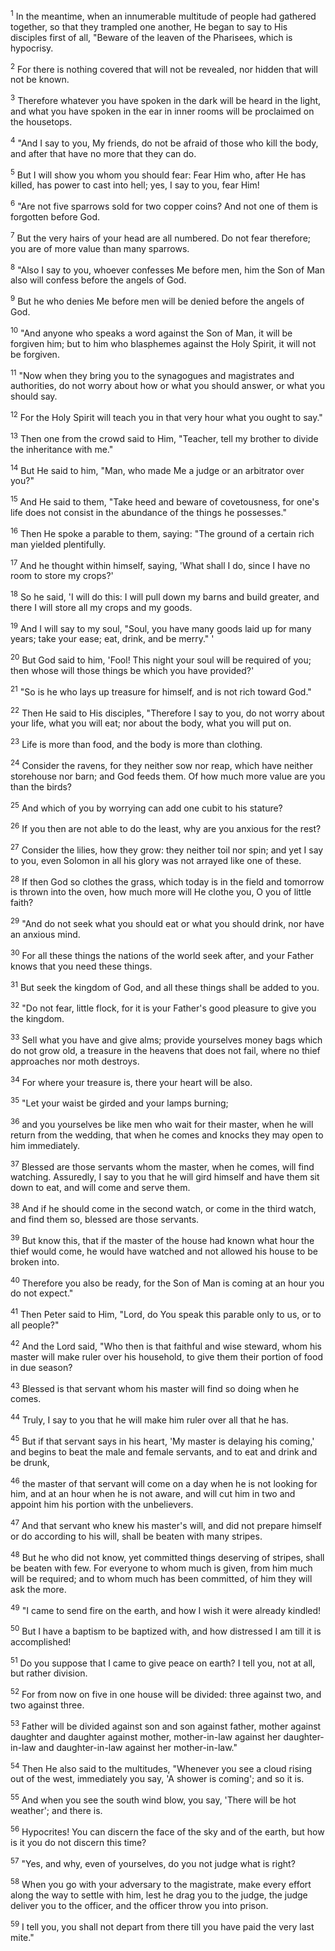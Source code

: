 <sup>1</sup> 
In the meantime, when an innumerable multitude of people had gathered together, so that they trampled one another, He began to say to His disciples first of all, "Beware of the leaven of the Pharisees, which is hypocrisy. 

<sup>2</sup> 
For there is nothing covered that will not be revealed, nor hidden that will not be known. 

<sup>3</sup> 
Therefore whatever you have spoken in the dark will be heard in the light, and what you have spoken in the ear in inner rooms will be proclaimed on the housetops.

<sup>4</sup> 
"And I say to you, My friends, do not be afraid of those who kill the body, and after that have no more that they can do. 

<sup>5</sup> 
But I will show you whom you should fear: Fear Him who, after He has killed, has power to cast into hell; yes, I say to you, fear Him! 

<sup>6</sup> 
"Are not five sparrows sold for two copper coins? And not one of them is forgotten before God. 

<sup>7</sup> 
But the very hairs of your head are all numbered. Do not fear therefore; you are of more value than many sparrows.

<sup>8</sup> 
"Also I say to you, whoever confesses Me before men, him the Son of Man also will confess before the angels of God. 

<sup>9</sup> 
But he who denies Me before men will be denied before the angels of God. 

<sup>10</sup> 
"And anyone who speaks a word against the Son of Man, it will be forgiven him; but to him who blasphemes against the Holy Spirit, it will not be forgiven. 

<sup>11</sup> 
"Now when they bring you to the synagogues and magistrates and authorities, do not worry about how or what you should answer, or what you should say. 

<sup>12</sup> 
For the Holy Spirit will teach you in that very hour what you ought to say." 

<sup>13</sup> 
Then one from the crowd said to Him, "Teacher, tell my brother to divide the inheritance with me." 

<sup>14</sup> 
But He said to him, "Man, who made Me a judge or an arbitrator over you?" 

<sup>15</sup> 
And He said to them, "Take heed and beware of covetousness, for one's life does not consist in the abundance of the things he possesses." 

<sup>16</sup> 
Then He spoke a parable to them, saying: "The ground of a certain rich man yielded plentifully. 

<sup>17</sup> 
And he thought within himself, saying, 'What shall I do, since I have no room to store my crops?' 

<sup>18</sup> 
So he said, 'I will do this: I will pull down my barns and build greater, and there I will store all my crops and my goods. 

<sup>19</sup> 
And I will say to my soul, "Soul, you have many goods laid up for many years; take your ease; eat, drink, and be merry." ' 

<sup>20</sup> 
But God said to him, 'Fool! This night your soul will be required of you; then whose will those things be which you have provided?' 

<sup>21</sup> 
"So is he who lays up treasure for himself, and is not rich toward God." 

<sup>22</sup> 
Then He said to His disciples, "Therefore I say to you, do not worry about your life, what you will eat; nor about the body, what you will put on. 

<sup>23</sup> 
Life is more than food, and the body is more than clothing. 

<sup>24</sup> 
Consider the ravens, for they neither sow nor reap, which have neither storehouse nor barn; and God feeds them. Of how much more value are you than the birds? 

<sup>25</sup> 
And which of you by worrying can add one cubit to his stature? 

<sup>26</sup> 
If you then are not able to do the least, why are you anxious for the rest? 

<sup>27</sup> 
Consider the lilies, how they grow: they neither toil nor spin; and yet I say to you, even Solomon in all his glory was not arrayed like one of these. 

<sup>28</sup> 
If then God so clothes the grass, which today is in the field and tomorrow is thrown into the oven, how much more will He clothe you, O you of little faith? 

<sup>29</sup> 
"And do not seek what you should eat or what you should drink, nor have an anxious mind. 

<sup>30</sup> 
For all these things the nations of the world seek after, and your Father knows that you need these things. 

<sup>31</sup> 
But seek the kingdom of God, and all these things shall be added to you. 

<sup>32</sup> 
"Do not fear, little flock, for it is your Father's good pleasure to give you the kingdom. 

<sup>33</sup> 
Sell what you have and give alms; provide yourselves money bags which do not grow old, a treasure in the heavens that does not fail, where no thief approaches nor moth destroys. 

<sup>34</sup> 
For where your treasure is, there your heart will be also.

<sup>35</sup> 
"Let your waist be girded and your lamps burning; 

<sup>36</sup> 
and you yourselves be like men who wait for their master, when he will return from the wedding, that when he comes and knocks they may open to him immediately. 

<sup>37</sup> 
Blessed are those servants whom the master, when he comes, will find watching. Assuredly, I say to you that he will gird himself and have them sit down to eat, and will come and serve them. 

<sup>38</sup> 
And if he should come in the second watch, or come in the third watch, and find them so, blessed are those servants. 

<sup>39</sup> 
But know this, that if the master of the house had known what hour the thief would come, he would have watched and not allowed his house to be broken into. 

<sup>40</sup> 
Therefore you also be ready, for the Son of Man is coming at an hour you do not expect." 

<sup>41</sup> 
Then Peter said to Him, "Lord, do You speak this parable only to us, or to all people?" 

<sup>42</sup> 
And the Lord said, "Who then is that faithful and wise steward, whom his master will make ruler over his household, to give them their portion of food in due season? 

<sup>43</sup> 
Blessed is that servant whom his master will find so doing when he comes. 

<sup>44</sup> 
Truly, I say to you that he will make him ruler over all that he has. 

<sup>45</sup> 
But if that servant says in his heart, 'My master is delaying his coming,' and begins to beat the male and female servants, and to eat and drink and be drunk, 

<sup>46</sup> 
the master of that servant will come on a day when he is not looking for him, and at an hour when he is not aware, and will cut him in two and appoint him his portion with the unbelievers. 

<sup>47</sup> 
And that servant who knew his master's will, and did not prepare himself or do according to his will, shall be beaten with many stripes. 

<sup>48</sup> 
But he who did not know, yet committed things deserving of stripes, shall be beaten with few. For everyone to whom much is given, from him much will be required; and to whom much has been committed, of him they will ask the more.

<sup>49</sup> 
"I came to send fire on the earth, and how I wish it were already kindled! 

<sup>50</sup> 
But I have a baptism to be baptized with, and how distressed I am till it is accomplished! 

<sup>51</sup> 
Do you suppose that I came to give peace on earth? I tell you, not at all, but rather division. 

<sup>52</sup> 
For from now on five in one house will be divided: three against two, and two against three. 

<sup>53</sup> 
Father will be divided against son and son against father, mother against daughter and daughter against mother, mother-in-law against her daughter-in-law and daughter-in-law against her mother-in-law." 

<sup>54</sup> 
Then He also said to the multitudes, "Whenever you see a cloud rising out of the west, immediately you say, 'A shower is coming'; and so it is. 

<sup>55</sup> 
And when you see the south wind blow, you say, 'There will be hot weather'; and there is. 

<sup>56</sup> 
Hypocrites! You can discern the face of the sky and of the earth, but how is it you do not discern this time? 

<sup>57</sup> 
"Yes, and why, even of yourselves, do you not judge what is right? 

<sup>58</sup> 
When you go with your adversary to the magistrate, make every effort along the way to settle with him, lest he drag you to the judge, the judge deliver you to the officer, and the officer throw you into prison. 

<sup>59</sup> 
I tell you, you shall not depart from there till you have paid the very last mite."